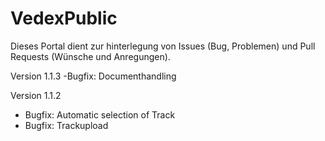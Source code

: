 # VedexPublic

Dieses Portal dient zur hinterlegung von Issues (Bug, Problemen) und Pull Requests (Wünsche und Anregungen).

Version 1.1.3
-Bugfix: Documenthandling

Version 1.1.2
- Bugfix: Automatic selection of Track
- Bugfix: Trackupload
